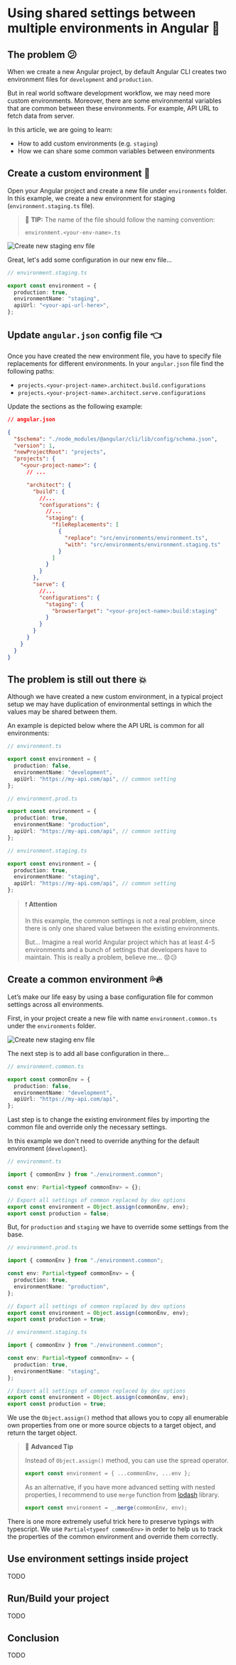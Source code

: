 # Using shared settings between multiple environments in Angular 🚀

## The problem 😕

When we create a new Angular project, by default Angular CLI creates two environment files for `development` and `production`.

But in real world software development workflow, we may need more custom environments. Moreover, there are some environmental variables that are common between these environments. For example, API URL to fetch data from server.

In this article, we are going to learn:

- How to add custom environments (e.g. `staging`)
- How we can share some common variables between environments

## Create a custom environment 💎

Open your Angular project and create a new file under `environments` folder. In this example, we create a new environment for staging (`environment.staging.ts` file).

> 🔖 **TIP:** The name of the file should follow the naming convention:
>
> `environment.<your-env-name>.ts`

![Create new staging env file](./assets/staging-env.png)

Great, let's add some configuration in our new env file...

```ts
// environment.staging.ts

export const environment = {
  production: true,
  environmentName: "staging",
  apiUrl: "<your-api-url-here>",
};
```

## Update `angular.json` config file 👈

Once you have created the new environment file, you have to specify file replacements for different environments. In your `angular.json` file find the following paths:

- `projects.<your-project-name>.architect.build.configurations`
- `projects.<your-project-name>.architect.serve.configurations`

Update the sections as the following example:

```json
// angular.json

{
  "$schema": "./node_modules/@angular/cli/lib/config/schema.json",
  "version": 1,
  "newProjectRoot": "projects",
  "projects": {
    "<your-project-name>": {
      // ...

      "architect": {
        "build": {
          //...
          "configurations": {
            //...
            "staging": {
              "fileReplacements": [
                {
                  "replace": "src/environments/environment.ts",
                  "with": "src/environments/environment.staging.ts"
                }
              ]
            }
          }
        },
        "serve": {
          //...
          "configurations": {
            "staging": {
              "browserTarget": "<your-project-name>:build:staging"
            }
          }
        }
      }
    }
  }
}
```

## The problem is still out there 💥

Although we have created a new custom environment, in a typical project setup we may have duplication of environmental settings in which the values may be shared between them.

An example is depicted below where the API URL is common for all environments:

```ts
// environment.ts

export const environment = {
  production: false,
  environmentName: "development",
  apiUrl: "https://my-api.com/api", // common setting
};
```

```ts
// environment.prod.ts

export const environment = {
  production: true,
  environmentName: "production",
  apiUrl: "https://my-api.com/api", // common setting
};
```

```ts
// environment.staging.ts

export const environment = {
  production: true,
  environmentName: "staging",
  apiUrl: "https://my-api.com/api", // common setting
};
```

> ❗ **Attention**
>
> In this example, the common settings is not a real problem, since there is only one shared value between the existing environments.
>
> But... Imagine a real world Angular project which has at least 4-5 environments and a bunch of settings that developers have to maintain. This is really a problem, believe me... 😟😥

## Create a common environment 💦🔥

Let’s make our life easy by using a base configuration file for common settings across all environments.

First, in your project create a new file with name `environment.common.ts` under the `environments` folder.

![Create new staging env file](./assets/common-env.png)

The next step is to add all base configuration in there...

```ts
// environment.common.ts

export const commonEnv = {
  production: false,
  environmentName: "development",
  apiUrl: "https://my-api.com/api",
};
```

Last step is to change the existing environment files by importing the common file and override only the necessary settings.

In this example we don't need to override anything for the default environment (`development`).

```ts
// environment.ts

import { commonEnv } from "./environment.common";

const env: Partial<typeof commonEnv> = {};

// Export all settings of common replaced by dev options
export const environment = Object.assign(commonEnv, env);
export const production = false;
```

But, for `production` and `staging` we have to override some settings from the base.

```ts
// environment.prod.ts

import { commonEnv } from "./environment.common";

const env: Partial<typeof commonEnv> = {
  production: true,
  environmentName: "production",
};

// Export all settings of common replaced by dev options
export const environment = Object.assign(commonEnv, env);
export const production = true;
```

```ts
// environment.staging.ts

import { commonEnv } from "./environment.common";

const env: Partial<typeof commonEnv> = {
  production: true,
  environmentName: "staging",
};

// Export all settings of common replaced by dev options
export const environment = Object.assign(commonEnv, env);
export const production = true;
```

We use the `Object.assign()` method that allows you to copy all enumerable own properties from one or more source objects to a target object, and return the target object.

> 🔖 **Advanced Tip**
>
> Instead of `Object.assign()` method, you can use the spread operator.
>
> ```ts
> export const environment = { ...commonEnv, ...env };
> ```
>
> As an alternative, if you have more advanced setting with nested properties, I recommend to use `merge` function from [lodash](https://lodash.com/) library.
>
> ```ts
> export const environment = _.merge(commonEnv, env);
> ```

There is one more extremely useful trick here to preserve typings with typescript. We use `Partial<typeof commonEnv>` in order to help us to track the properties of the common environment and override them correctly.

## Use environment settings inside project

TODO

## Run/Build your project

TODO

## Conclusion

TODO

<!--
Useful Links:
https://balramchavan.medium.com/configure-and-build-angular-application-for-different-environments-7e94a3c0af23
https://medium.com/@onlyyprasanth/how-to-manage-multiple-environments-with-angular-cli-angular-2-to-5-aa68d557fa77

https://gist.github.com/rxaviers/7360908 -->
